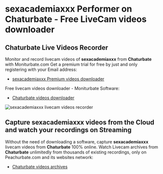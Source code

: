 # sexacademiaxxx Performer on Chaturbate - Free LiveCam videos downloader

## Chaturbate Live Videos Recorder

Monitor and record livecam videos of **sexacademiaxxx** from **Chaturbate** with Moniturbate.com
Get a premium trial for free by just and only registering with your Email address:
* [sexacademiaxxx Premium videos downloader](https://moniturbate.com/request-demo-licence-key.html)

Free livecam videos downloader - Moniturbate Software:
* [Chaturbate videos downloader](https://moniturbate.com/moniturbate-download-software.html)

![sexacademiaxxx livecam videos recorder](https://peachurnet.com/templates/moniturbate-software.png)


## Capture sexacademiaxxx videos from the Cloud and watch your recordings on Streaming

Without the need of downloading a software, capture **sexacademiaxxx** livecam videos from **Chaturbate** 100% online.
Watch Livecam archives from **Chaturbate** unlimitedly from thousands of existing recordings, only on Peachurbate.com and its websites network:
* [Chaturbate videos archives](https://peachurnet.com/)